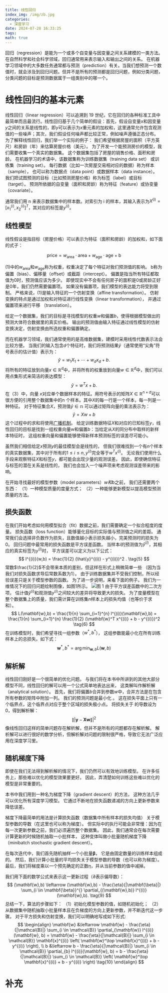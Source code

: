 ```yaml
---
title: 线性回归
index_img: /img/zb.jpg
categories:
  - 深度学习
date: 2024-07-28 16:33:25
tags:
math: true
---
```

回归（regression）是能为一个或多个自变量与因变量之间关系建模的一类方法。在自然科学和社会科学领域，回归通常用来表示输入和输出之间的关系。
在机器学习领域中的大多数任务通常都与预测（prediction）有关。当我们想预测一个数值时，就会涉及到回归问题。但并不是所有的预测都是回归问题，例如分类问题，分类问题的目标是预测数据属于一组类别中的哪一个。
# 线性回归的基本元素
线性回归（linear regression）可以追溯到 19 世纪，它在回归的各种标准工具中最简单而且最流行。线性回归基于几个简单的假设：首先，假设自变量$x$和因变量$y$之间的关系是线性的，即$y$可以表示为$x$重元素的加权和，这里通常允许包含观测值的一些噪声；其次，我们假设任何噪声都比较正常，例如噪声遵循正态分布。
为了解释线性回归，我们举一个实际的例子： 我们希望根据房屋的面积（平方英尺）和房龄（年）来估算房屋价格（美元）。 为了开发一个能预测房价的模型，我们需要收集一个真实的数据集。 这个数据集包括了房屋的销售价格、面积和房龄。 在机器学习的术语中，该数据集称为训练数据集（training data set） 或训练集（training set）。 每行数据（比如一次房屋交易相对应的数据）称为样本（sample）， 也可以称为数据点（data point）或数据样本（data instance）。 我们把试图预测的目标（比如预测房屋价格）称为标签（label）或目标（target）。 预测所依据的自变量（面积和房龄）称为特征（feature）或协变量（covariate）。

通常我们用 n 来表示数据集中的样本数。对索引为 i 的样本，其输入表示为$X^{(i)}=[x_1 ^{(i)},x_2 ^{(i)}]^T$，其对应的标签是$y^{(i)}$。

## 线性模型
线性假设是指目标（房屋价格）可以表示为特征（面积和房龄）的加权和，如下面的式子：

$$
\text{price} = w_{\text{area}} \cdot \text{area} + w_{\text{age}} \cdot \text{age} + \text{b} \tag{1}
$$

(1)中的$w_{\text{area}}$和$w_{\text{age}}$称为权重，权重决定了每个特征对我们预测值的影响。 $\text{b}$称为偏置（bias）、偏移量（offset）或截距（intercept）。 偏置是指当所有特征都取值为0时，预测值应该为多少。 即使现实中不会有任何房子的面积是0或房龄正好是0年，我们仍然需要偏置项。 如果没有偏置项，我们模型的表达能力将受到限制。 严格来说，(1)是输入特征的一个仿射变换（affine transformation）。 仿射变换的特点是通过加权和对特征进行线性变换（linear transformation）， 并通过偏置项来进行平移 （translation）。

给定一个数据集，我们的目标是寻找模型的权重$w$和偏置$b$，使得根据模型做出的预测大体符合数据里的真实价格。 输出的预测值由输入特征通过线性模型的仿射变换决定，仿射变换由所选权重和偏置确定。

而在机器学习领域，我们通常使用的是高维数据集，建模时采用线性代数表示法会比较方便。 当我们的输入包含$d$个特征时，我们将预测结果$\hat{y}$（通常使用“尖角”符号表示的估计值）表示为：
$$
\hat{y} = w_1 X_1 + \cdots + w_d x_d + b. \tag{2}
$$
将所有的特征放到向量$x \in \mathbb{R}^d$中，并将所有的权重放到向量$w \in \mathbb{R}^d$中，我们可以用点集形式来简洁的表达模型：
$$
\hat{y} = w^T x + b. \tag{3}
$$
在（3）中，向量 $x$对应单个数据样本的特征。用符号表示的矩阵$X \in \mathbb{R}^{n \times d}$可以很方便的引用整个数据集中的n 个样本。其中$X$的每一行是一个样本，每一列是一种特征。
对于特征集合$X$，预测值$\hat{y} \in \mathbb{n}$ 可以通过矩阵向量的乘法表示为：
$$
\hat{y} = Xw + b \tag{4}
$$
这个过程中的求和将使用[广播机制](../数据操作)。 给定训练数据特征$X$和对应的已知标签$y$，线性回归的目标是找到一组权重向量$w$和偏置$b$：当给定从$X$的同分布中取样的新样本特征时， 这组权重向量和偏置能够使得新样本预测标签的误差尽可能小。

虽然我们相信给定$x$预测$y$的最佳模型会是线性的， 但我们很难找到一个有$n$个样本的真实数据集，其中对于所有的$1 \leq i \leq n ,y^{(i)}$完全等于$w^T x^{(i)}$。 无论我们使用什么手段来观察特征$X$和标签$y$，都可能会出现少量的观测误差。 因此，即使确信特征与标签的潜在关系是线性的， 我们也会加入一个噪声项来考虑观测误差带来的影响。

在开始寻找最好的模型参数（model parameters）$w 和 b$之前， 我们还需要两个东西： （1）一种模型质量的度量方式； （2）一种能够更新模型以提高模型预测质量的方法。

## 损失函数
在我们开始考虑如何用模型拟合（fit）数据之前，我们需要确定一个拟合程度的度量。 损失函数（loss function）能够量化目标的实际值与预测值之间的差距。 通常我们会选择非负数作为损失，且数值越小表示损失越小，完美预测时的损失为0。 回归问题中最常用的损失函数是平方误差函数。 当样本$i$的预测值为$\hat{y}^{(i)}$，其相应的真实标签为$y^{(i)}$时， 平方误差可以定义为以下公式：
$$
l^{(i)}(w,b) = \frac{1}{2} (\hat{y}^{(i)} - y^{(i)})^2 . \tag{5}
$$
常数$\frac{1}{2}$不会带来本质的差别，但这样在形式上稍微简单一些 （因为当我们对损失函数求导后常数系数为1）。 由于训练数据集并不受我们控制，所以经验误差只是关于模型参数的函数。 为了进一步说明，来看下面的例子。 我们为一维情况下的回归问题绘制图像，如图1所示。
![图 1](img/image.png)
由于平方误差函数中的二次方项， 估计值$\hat{y}^{(i)}$和观测值$y^{(i)}$之间较大的差异将导致更大的损失。 为了度量模型在整个数据集上的质量，我们需计算在训练集$n$样本上的损失均值（也等价于求和）。
$$
L(\mathbf{w},b) = \frac{1}{n} \sum_{i=1}^{n} l^{(i)}(\mathbf{w},b) = \frac{1}{n} \sum_{i=1}^{n} \frac{1}{2} (\mathbf{w}^T x^{(i)} + b - y^{(i)})^2 \tag{6}
$$
在训练模型时，我们希望寻找一组参数（$w^* ,b^*$）， 这组参数能最小化在所有训练样本上的总损失。如下式：
$$
\mathbf{w}^*, b^* = \arg\min_{\mathbf{w}, b} L(\mathbf{w}, b) \tag{7}
$$
## 解析解
线性回归刚好是一个很简单的优化问题。 与我们将在本书中所讲到的其他大部分模型不同，线性回归的解可以用一个公式简单地表达出来， 这类解叫作解析解（analytical solution）。 首先，我们将偏置$b$合并到参数$w$中，合并方法是在包含所有参数的矩阵中附加一列。 我们的预测问题是最小化
。 这在损失平面上只有一个临界点，这个临界点对应于整个区域的损失极小点。 将损失关于
的导数设为0，得到解析解：
$$
\|| \mathbf{y} - \mathbf{X}\mathbf{w} \||^2 \tag{8}
$$
像线性回归这样的简单问题存在解析解，但并不是所有的问题都存在解析解。 解析解可以进行很好的数学分析，但解析解对问题的限制很严格，导致它无法广泛应用在深度学习里。
## 随机梯度下降
即使在我们无法得到解析解的情况下，我们仍然可以有效地训练模型。 在许多任务上，那些难以优化的模型效果要更好。 因此，弄清楚如何训练这些难以优化的模型是非常重要的。

本书中我们用到一种名为梯度下降（gradient descent）的方法， 这种方法几乎可以优化所有深度学习模型。 它通过不断地在损失函数递减的方向上更新参数来降低误差。

梯度下降最简单的用法是计算损失函数（数据集中所有样本的损失均值） 关于模型参数的导数（在这里也可以称为梯度）。 但实际中的执行可能会非常慢：因为在每一次更新参数之前，我们必须遍历整个数据集。 因此，我们通常会在每次需要计算更新的时候随机抽取一小批样本， 这种变体叫做小批量随机梯度下降（minibatch stochastic gradient descent）。

在每次迭代中，我们首先随机抽样一个小批量$\mathbf{\beta}$， 它是由固定数量的训练样本组成的。 然后，我们计算小批量的平均损失关于模型参数的导数（也可以称为梯度）。 最后，我们将梯度乘以一个预先确定的正数$\eta$，并从当前参数的值中减掉。

我们用下面的数学公式来表示这一更新过程（$\partial$表示偏导数）：
$$
(\mathbf{w},b) \leftarrow (\mathbf{w},b) - \frac{\eta}{|\mathbf{\beta}|} \sum_{i \in \mathbf{\beta}}^{} \partial_{(\mathbf{w},b)}  l^{(i)} (\mathbf{w},b). \tag{9}
$$
总结一下，算法的步骤如下： （1）初始化模型参数的值，如随机初始化； （2）从数据集中随机抽取小批量样本且在负梯度的方向上更新参数，并不断迭代这一步骤。 对于平方损失和仿射变换，我们可以明确地写成如下形式:
$$
\begin{align}
    \mathbf{w} &\leftarrow \mathbf{w} - \frac{\eta}{|\mathcal{B}|} \sum_{i \in \mathcal{B}} \partial_{\mathbf{w}} l^{(i)}(\mathbf{w}, b) = \mathbf{w} - \frac{\eta}{|\mathcal{B}|} \sum_{i \in \mathcal{B}} \mathbf{x}^{(i)} \left( \mathbf{w}^\top \mathbf{x}^{(i)} + b - y^{(i)} \right), \\
    b &\leftarrow b - \frac{\eta}{|\mathcal{B}|} \sum_{i \in \mathcal{B}} \partial_{b} l^{(i)}(\mathbf{w}, b) = b - \frac{\eta}{|\mathcal{B}|} \sum_{i \in \mathcal{B}} \left( \mathbf{w}^\top \mathbf{x}^{(i)} + b - y^{(i)} \right) \tag{10}
\end{align}
$$
# 补充